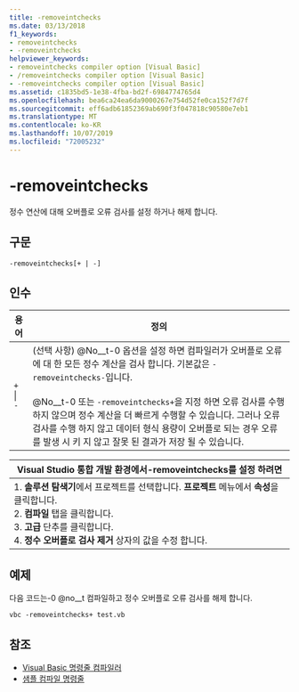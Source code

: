 ```yaml
---
title: -removeintchecks
ms.date: 03/13/2018
f1_keywords:
- removeintchecks
- -removeintchecks
helpviewer_keywords:
- removeintchecks compiler option [Visual Basic]
- /removeintchecks compiler option [Visual Basic]
- -removeintchecks compiler option [Visual Basic]
ms.assetid: c1835bd5-1e38-4fba-bd2f-6984774765d4
ms.openlocfilehash: bea6ca24ea6da9000267e754d52fe0ca152f7d7f
ms.sourcegitcommit: eff6adb61852369ab690f3f047818c90580e7eb1
ms.translationtype: MT
ms.contentlocale: ko-KR
ms.lasthandoff: 10/07/2019
ms.locfileid: "72005232"
---
```

# <a name="-removeintchecks"></a>-removeintchecks
정수 연산에 대해 오버플로 오류 검사를 설정 하거나 해제 합니다.  
  
## <a name="syntax"></a>구문  
  
```console  
-removeintchecks[+ | -]  
```  
  
## <a name="arguments"></a>인수  
  
|용어|정의|  
|---|---|  
|`+` &#124; `-`|(선택 사항) @No__t-0 옵션을 설정 하면 컴파일러가 오버플로 오류에 대 한 모든 정수 계산을 검사 합니다. 기본값은 `-removeintchecks-`입니다.<br /><br /> @No__t-0 또는 `-removeintchecks+`을 지정 하면 오류 검사를 수행 하지 않으며 정수 계산을 더 빠르게 수행할 수 있습니다. 그러나 오류 검사를 수행 하지 않고 데이터 형식 용량이 오버플로 되는 경우 오류를 발생 시 키 지 않고 잘못 된 결과가 저장 될 수 있습니다.|  
  
|Visual Studio 통합 개발 환경에서-removeintchecks를 설정 하려면|  
|---|  
|1.  **솔루션 탐색기**에서 프로젝트를 선택합니다. **프로젝트** 메뉴에서 **속성**을 클릭합니다. <br />2.  **컴파일** 탭을 클릭합니다.<br />3.  **고급** 단추를 클릭합니다.<br />4.  **정수 오버플로 검사 제거** 상자의 값을 수정 합니다.|  
  
## <a name="example"></a>예제  
 다음 코드는-0 @no__t 컴파일하고 정수 오버플로 오류 검사를 해제 합니다.  
  
```console
vbc -removeintchecks+ test.vb  
```  
  
## <a name="see-also"></a>참조

- [Visual Basic 명령줄 컴파일러](../../../visual-basic/reference/command-line-compiler/index.md)
- [샘플 컴파일 명령줄](../../../visual-basic/reference/command-line-compiler/sample-compilation-command-lines.md)
